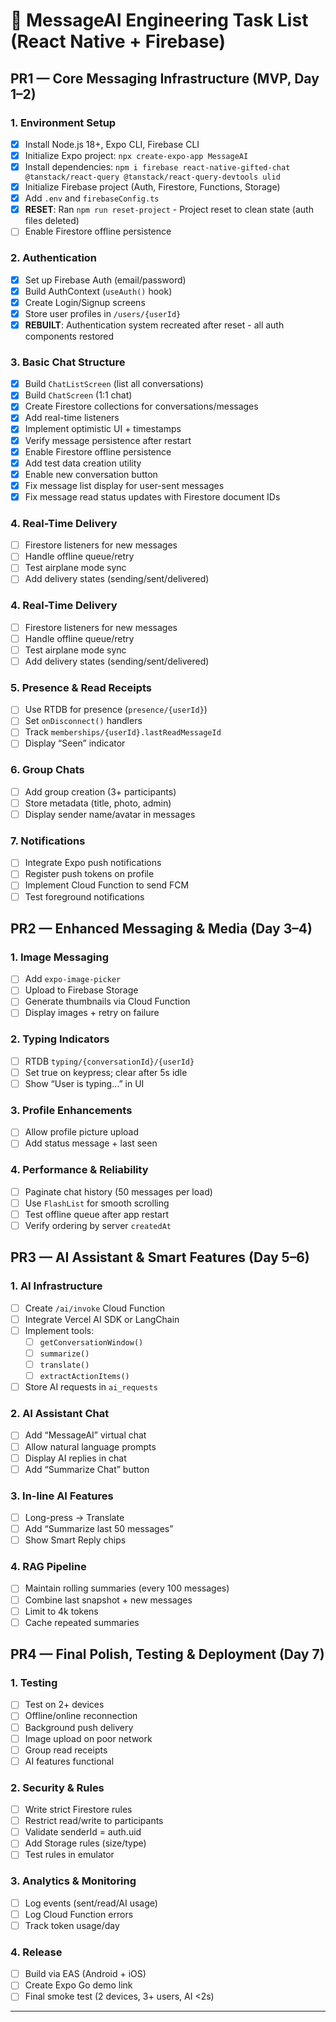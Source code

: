 # 🧩 MessageAI Engineering Task List (React Native + Firebase)

## PR1 — Core Messaging Infrastructure (MVP, Day 1–2)

### 1. Environment Setup

- [x] Install Node.js 18+, Expo CLI, Firebase CLI
- [x] Initialize Expo project: `npx create-expo-app MessageAI`
- [x] Install dependencies: `npm i firebase react-native-gifted-chat @tanstack/react-query @tanstack/react-query-devtools ulid`
- [x] Initialize Firebase project (Auth, Firestore, Functions, Storage)
- [x] Add `.env` and `firebaseConfig.ts`
- [x] **RESET**: Ran `npm run reset-project` - Project reset to clean state (auth files deleted)
- [ ] Enable Firestore offline persistence

### 2. Authentication

- [x] Set up Firebase Auth (email/password)
- [x] Build AuthContext (`useAuth()` hook)
- [x] Create Login/Signup screens
- [x] Store user profiles in `/users/{userId}`
- [x] **REBUILT**: Authentication system recreated after reset - all auth components restored

### 3. Basic Chat Structure

- [x] Build `ChatListScreen` (list all conversations)
- [x] Build `ChatScreen` (1:1 chat)
- [x] Create Firestore collections for conversations/messages
- [x] Add real-time listeners
- [x] Implement optimistic UI + timestamps
- [x] Verify message persistence after restart
- [x] Enable Firestore offline persistence
- [x] Add test data creation utility
- [x] Enable new conversation button
- [x] Fix message list display for user-sent messages
- [x] Fix message read status updates with Firestore document IDs

### 4. Real-Time Delivery

- [ ] Firestore listeners for new messages
- [ ] Handle offline queue/retry
- [ ] Test airplane mode sync
- [ ] Add delivery states (sending/sent/delivered)

### 4. Real-Time Delivery

- [ ] Firestore listeners for new messages
- [ ] Handle offline queue/retry
- [ ] Test airplane mode sync
- [ ] Add delivery states (sending/sent/delivered)

### 5. Presence & Read Receipts

- [ ] Use RTDB for presence (`presence/{userId}`)
- [ ] Set `onDisconnect()` handlers
- [ ] Track `memberships/{userId}.lastReadMessageId`
- [ ] Display “Seen” indicator

### 6. Group Chats

- [ ] Add group creation (3+ participants)
- [ ] Store metadata (title, photo, admin)
- [ ] Display sender name/avatar in messages

### 7. Notifications

- [ ] Integrate Expo push notifications
- [ ] Register push tokens on profile
- [ ] Implement Cloud Function to send FCM
- [ ] Test foreground notifications

## PR2 — Enhanced Messaging & Media (Day 3–4)

### 1. Image Messaging

- [ ] Add `expo-image-picker`
- [ ] Upload to Firebase Storage
- [ ] Generate thumbnails via Cloud Function
- [ ] Display images + retry on failure

### 2. Typing Indicators

- [ ] RTDB `typing/{conversationId}/{userId}`
- [ ] Set true on keypress; clear after 5s idle
- [ ] Show “User is typing…” in UI

### 3. Profile Enhancements

- [ ] Allow profile picture upload
- [ ] Add status message + last seen

### 4. Performance & Reliability

- [ ] Paginate chat history (50 messages per load)
- [ ] Use `FlashList` for smooth scrolling
- [ ] Test offline queue after app restart
- [ ] Verify ordering by server `createdAt`

## PR3 — AI Assistant & Smart Features (Day 5–6)

### 1. AI Infrastructure

- [ ] Create `/ai/invoke` Cloud Function
- [ ] Integrate Vercel AI SDK or LangChain
- [ ] Implement tools:
  - [ ] `getConversationWindow()`
  - [ ] `summarize()`
  - [ ] `translate()`
  - [ ] `extractActionItems()`
- [ ] Store AI requests in `ai_requests`

### 2. AI Assistant Chat

- [ ] Add “MessageAI” virtual chat
- [ ] Allow natural language prompts
- [ ] Display AI replies in chat
- [ ] Add “Summarize Chat” button

### 3. In-line AI Features

- [ ] Long-press → Translate
- [ ] Add “Summarize last 50 messages”
- [ ] Show Smart Reply chips

### 4. RAG Pipeline

- [ ] Maintain rolling summaries (every 100 messages)
- [ ] Combine last snapshot + new messages
- [ ] Limit to 4k tokens
- [ ] Cache repeated summaries

## PR4 — Final Polish, Testing & Deployment (Day 7)

### 1. Testing

- [ ] Test on 2+ devices
- [ ] Offline/online reconnection
- [ ] Background push delivery
- [ ] Image upload on poor network
- [ ] Group read receipts
- [ ] AI features functional

### 2. Security & Rules

- [ ] Write strict Firestore rules
- [ ] Restrict read/write to participants
- [ ] Validate senderId = auth.uid
- [ ] Add Storage rules (size/type)
- [ ] Test rules in emulator

### 3. Analytics & Monitoring

- [ ] Log events (sent/read/AI usage)
- [ ] Log Cloud Function errors
- [ ] Track token usage/day

### 4. Release

- [ ] Build via EAS (Android + iOS)
- [ ] Create Expo Go demo link
- [ ] Final smoke test (2 devices, 3+ users, AI <2s)

---
